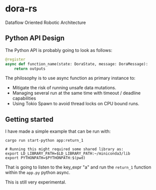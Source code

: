 # dora-rs
Dataflow Oriented Robotic Architecture

## Python API Design

The Python API is probably going to look as follows:
```python
@register
async def function_name(state: DoraState, message: DoraMessage):
    return outputs
``` 

The philosophy is to use async function as primary instance to:
- Mitigate the risk of running unsafe data mutations.
- Managing several run at the same time with timeout / deadline capabilities
- Using Tokio Spawn to avoid thread locks on CPU bound runs.

## Getting started

I have made a simple example that can be run with:
```
cargo run start-python app:return_1

# Running this might required some shared library as:
export LD_LIBRARY_PATH=$LD_LIBRARY_PATH:~/miniconda3/lib
export PYTHONPATH=$PYTHONPATH:$(pwd)
```
That is going to listen to the key_expr "a" and run the `return_1` function within the `app.py` python async.

This is still very experimental.